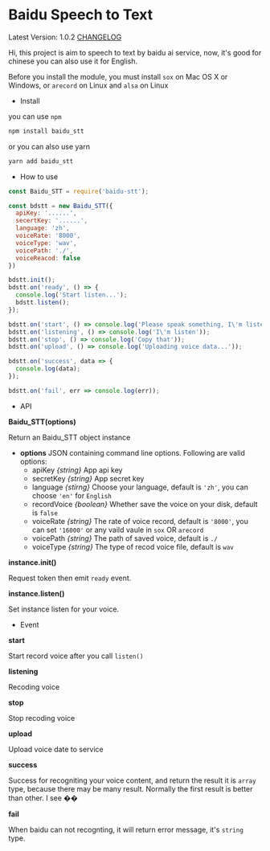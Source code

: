 Baidu Speech to Text
=====================

Latest Version: 1.0.2 [CHANGELOG](CHANGELOG.md)

Hi, this project is aim to speech to text by baidu ai service, now, it's good for chinese
you can also use it for English.

Before you install the module, you must install `sox` on Mac OS X or Windows, or `arecord` on Linux
and `alsa` on Linux

* Install 

you can use `npm`

```bash
npm install baidu_stt
```

or you can also use yarn

```bash
yarn add baidu_stt
```

* How to use

```javascript
const Baidu_STT = require('baidu-stt');

const bdstt = new Baidu_STT({
  apiKey: '......',
  secertKey: '......',
  language: 'zh',
  voiceRate: '8000',
  voiceType: 'wav',
  voicePath: './',
  voiceReacod: false
})

bdstt.init();
bdstt.on('ready', () => {
  console.log('Start listen...');
  bdstt.listen();
});

bdstt.on('start', () => console.log('Please speak something, I\'m listening...'));
bdstt.on('listening', () => console.log('I\'m listen'));
bdstt.on('stop', () => console.log('Copy that'));
bdstt.on('upload', () => console.log('Uploading voice data...'));

bdstt.on('success', data => {
  console.log(data);
});

bdstt.on('fail', err => console.log(err));
```

* API

**Baidu_STT(options)**

Return an Baidu_STT object instance

- **options** JSON containing command line options. Following are valid options:
  - apiKey *{string}* App api key
  - secretKey *{string}* App secret key
  - language *{stirng}* Choose your language, default is `'zh'`, you can choose `'en'` for `English`
  - recordVoice *{boolean}* Whether save the voice on your disk, default is `false`
  - voiceRate *{string}* The rate of voice record, default is `'8000'`, you can set `'16000'` or any vaild vaule in `sox` OR `arecord`
  - voicePath *{string}* The path of saved voice, default is `./`
  - voiceType *{string}* The type of recod voice file, default is `wav`

**instance.init()**

Request token then emit `ready` event.

**instance.listen()**

Set instance listen for your voice.

* Event

**start**

Start record voice after you call `listen()`

**listening**

Recoding voice

**stop**

Stop recoding voice

**upload**

Upload voice date to service

**success**

Success for recogniting your voice content, and return the result
it is `array` type, because there may be many result. Normally the first result is better than other. I see ��

**fail**

When baidu can not recognting, it will return error message, it's `string` type.
